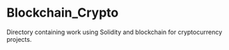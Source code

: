 # Blockchain_Crypto
Directory containing work using Solidity and blockchain for cryptocurrency projects. 
